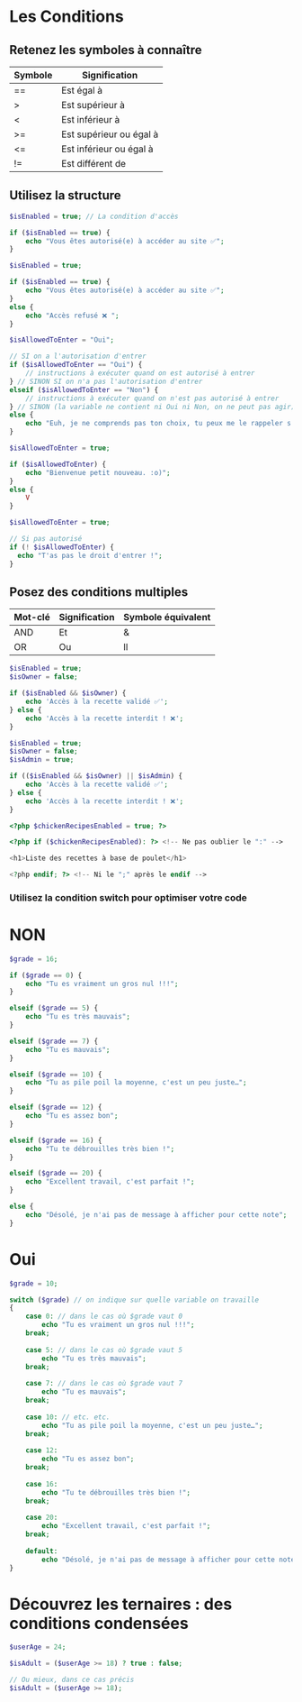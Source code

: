 Les Conditions
===

## Retenez les symboles à connaître
| Symbole | Signification |
| ---     | ---   |
| == | Est égal à |
| > | Est supérieur à |
| < | Est inférieur à |
| >= | Est supérieur ou égal à |
| <= | Est inférieur ou égal à |
| != | Est différent de |

## Utilisez la structure 

```PHP
$isEnabled = true; // La condition d'accès

if ($isEnabled == true) {
    echo "Vous êtes autorisé(e) à accéder au site ✅";
}
```

```PHP
$isEnabled = true;

if ($isEnabled == true) {
    echo "Vous êtes autorisé(e) à accéder au site ✅";
}
else {
    echo "Accès refusé ❌ ";
}
```

```PHP
$isAllowedToEnter = "Oui";

// SI on a l'autorisation d'entrer
if ($isAllowedToEnter == "Oui") {
    // instructions à exécuter quand on est autorisé à entrer
} // SINON SI on n'a pas l'autorisation d'entrer
elseif ($isAllowedToEnter == "Non") {
    // instructions à exécuter quand on n'est pas autorisé à entrer
} // SINON (la variable ne contient ni Oui ni Non, on ne peut pas agir)
else {
    echo "Euh, je ne comprends pas ton choix, tu peux me le rappeler s'il te plaît ?";
}
```

```PHP
$isAllowedToEnter = true;

if ($isAllowedToEnter) {
    echo "Bienvenue petit nouveau. :o)";
}
else {
    V
}
```

```PHP
$isAllowedToEnter = true;

// Si pas autorisé
if (! $isAllowedToEnter) {
  echo "T'as pas le droit d'entrer !";
}
```

## Posez des conditions multiples
| Mot-clé | Signification | Symbole équivalent |
| ---     | ---   | ---   |
| AND     | Et   | & |
| OR | Ou | ll  |


```PHP
$isEnabled = true;
$isOwner = false;

if ($isEnabled && $isOwner) {
    echo 'Accès à la recette validé ✅';
} else {
    echo 'Accès à la recette interdit ! ❌';
}
```

```PHP
$isEnabled = true;
$isOwner = false;
$isAdmin = true;

if (($isEnabled && $isOwner) || $isAdmin) {
    echo 'Accès à la recette validé ✅';
} else {
    echo 'Accès à la recette interdit ! ❌';
}
```

```PHP
<?php $chickenRecipesEnabled = true; ?>

<?php if ($chickenRecipesEnabled): ?> <!-- Ne pas oublier le ":" -->

<h1>Liste des recettes à base de poulet</h1>

<?php endif; ?> <!-- Ni le ";" après le endif -->
```

### Utilisez la condition switch pour optimiser votre code
# NON
```PHP
$grade = 16;

if ($grade == 0) {
    echo "Tu es vraiment un gros nul !!!";
}

elseif ($grade == 5) {
    echo "Tu es très mauvais";
}

elseif ($grade == 7) {
    echo "Tu es mauvais";
}

elseif ($grade == 10) {
    echo "Tu as pile poil la moyenne, c'est un peu juste…";
}

elseif ($grade == 12) {
    echo "Tu es assez bon";
}

elseif ($grade == 16) {
    echo "Tu te débrouilles très bien !";
}

elseif ($grade == 20) {
    echo "Excellent travail, c'est parfait !";
}

else {
    echo "Désolé, je n'ai pas de message à afficher pour cette note";
}
```
# Oui
```PHP
$grade = 10;

switch ($grade) // on indique sur quelle variable on travaille
{ 
    case 0: // dans le cas où $grade vaut 0
        echo "Tu es vraiment un gros nul !!!";
    break;
    
    case 5: // dans le cas où $grade vaut 5
        echo "Tu es très mauvais";
    break;
    
    case 7: // dans le cas où $grade vaut 7
        echo "Tu es mauvais";
    break;
    
    case 10: // etc. etc.
        echo "Tu as pile poil la moyenne, c'est un peu juste…";
    break;
    
    case 12:
        echo "Tu es assez bon";
    break;
    
    case 16:
        echo "Tu te débrouilles très bien !";
    break;
    
    case 20:
        echo "Excellent travail, c'est parfait !";
    break;
    
    default:
        echo "Désolé, je n'ai pas de message à afficher pour cette note";
}

```

# Découvrez les ternaires : des conditions condensées

```PHP
$userAge = 24;

$isAdult = ($userAge >= 18) ? true : false;

// Ou mieux, dans ce cas précis
$isAdult = ($userAge >= 18);
```